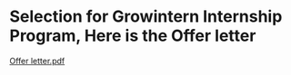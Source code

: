 # Selection for Growintern Internship Program, Here is the Offer letter 
[Offer letter.pdf](https://github.com/ZAHIDKHATTAKCS/Growintern-Internship-Tasks/files/15046980/Offer.letter.pdf)
